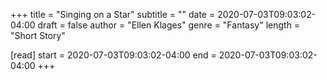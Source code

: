 +++
title = "Singing on a Star"
subtitle = ""
date = 2020-07-03T09:03:02-04:00
draft = false
author = "Ellen Klages"
genre = "Fantasy"
length = "Short Story"

[read]
  start = 2020-07-03T09:03:02-04:00
  end = 2020-07-03T09:03:02-04:00
+++
